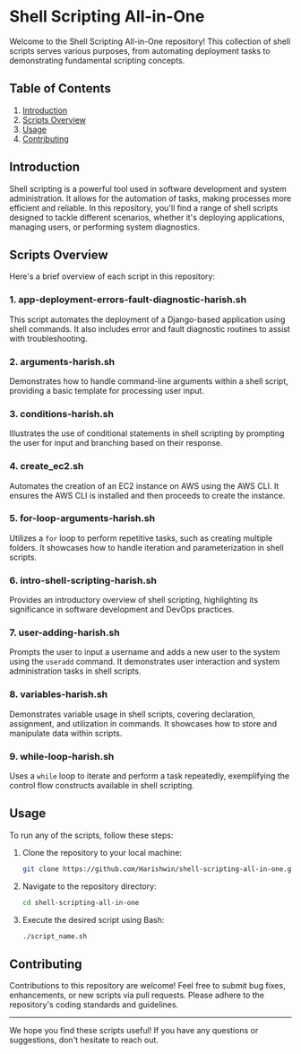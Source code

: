 # Shell Scripting All-in-One

Welcome to the Shell Scripting All-in-One repository! This collection of shell scripts serves various purposes, from automating deployment tasks to demonstrating fundamental scripting concepts.

## Table of Contents

1. [Introduction](#introduction)
2. [Scripts Overview](#scripts-overview)
3. [Usage](#usage)
4. [Contributing](#contributing)

## Introduction

Shell scripting is a powerful tool used in software development and system administration. It allows for the automation of tasks, making processes more efficient and reliable. In this repository, you'll find a range of shell scripts designed to tackle different scenarios, whether it's deploying applications, managing users, or performing system diagnostics.

## Scripts Overview

Here's a brief overview of each script in this repository:

### 1. app-deployment-errors-fault-diagnostic-harish.sh

This script automates the deployment of a Django-based application using shell commands. It also includes error and fault diagnostic routines to assist with troubleshooting.

### 2. arguments-harish.sh

Demonstrates how to handle command-line arguments within a shell script, providing a basic template for processing user input.

### 3. conditions-harish.sh

Illustrates the use of conditional statements in shell scripting by prompting the user for input and branching based on their response.

### 4. create_ec2.sh

Automates the creation of an EC2 instance on AWS using the AWS CLI. It ensures the AWS CLI is installed and then proceeds to create the instance.

### 5. for-loop-arguments-harish.sh

Utilizes a `for` loop to perform repetitive tasks, such as creating multiple folders. It showcases how to handle iteration and parameterization in shell scripts.

### 6. intro-shell-scripting-harish.sh

Provides an introductory overview of shell scripting, highlighting its significance in software development and DevOps practices.

### 7. user-adding-harish.sh

Prompts the user to input a username and adds a new user to the system using the `useradd` command. It demonstrates user interaction and system administration tasks in shell scripts.

### 8. variables-harish.sh

Demonstrates variable usage in shell scripts, covering declaration, assignment, and utilization in commands. It showcases how to store and manipulate data within scripts.

### 9. while-loop-harish.sh

Uses a `while` loop to iterate and perform a task repeatedly, exemplifying the control flow constructs available in shell scripting.

## Usage

To run any of the scripts, follow these steps:

1. Clone the repository to your local machine:

    ```bash
    git clone https://github.com/Harishwin/shell-scripting-all-in-one.git
    ```

2. Navigate to the repository directory:

    ```bash
    cd shell-scripting-all-in-one
    ```

3. Execute the desired script using Bash:

    ```bash
    ./script_name.sh
    ```

## Contributing

Contributions to this repository are welcome! Feel free to submit bug fixes, enhancements, or new scripts via pull requests. Please adhere to the repository's coding standards and guidelines.


---

We hope you find these scripts useful! If you have any questions or suggestions, don't hesitate to reach out.

